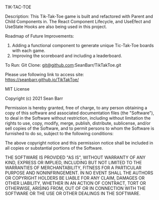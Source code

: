 TIK-TAC-TOE 

Description: 
This Tik-Tak-Toe game is built and refactored with Parent and Child Components in. 
The React Component Lifecycle, and UseEfect and UseState Hooks are also being used in this project.

Roadmap of Future Improvements:
1. Adding a functional component to generate unique Tic-Tak-Toe boards with each game. 
2. Improving the scoreboard and including a leaderboard. 

To Run: Git Clone: git@github.com:SeanBarr/TikTakToe.git

Please use following link to access site: https://seanbarr.github.io/TikTakToe/

MIT License

Copyright (c) 2021 Sean Barr

Permission is hereby granted, free of charge, to any person obtaining a copy of this software and associated documentation files (the "Software"), to deal in the Software without restriction, including without limitation the rights to use, copy, modify, merge, publish, distribute, sublicense, and/or sell copies of the Software, and to permit persons to whom the Software is furnished to do so, subject to the following conditions:

The above copyright notice and this permission notice shall be included in all copies or substantial portions of the Software.

THE SOFTWARE IS PROVIDED "AS IS", WITHOUT WARRANTY OF ANY KIND, EXPRESS OR IMPLIED, INCLUDING BUT NOT LIMITED TO THE WARRANTIES OF MERCHANTABILITY, FITNESS FOR A PARTICULAR PURPOSE AND NONINFRINGEMENT. IN NO EVENT SHALL THE AUTHORS OR COPYRIGHT HOLDERS BE LIABLE FOR ANY CLAIM, DAMAGES OR OTHER LIABILITY, WHETHER IN AN ACTION OF CONTRACT, TORT OR OTHERWISE, ARISING FROM, OUT OF OR IN CONNECTION WITH THE SOFTWARE OR THE USE OR OTHER DEALINGS IN THE SOFTWARE.


